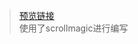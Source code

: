 > [预览链接](https://bilibili-niang.github.io/ExerciseExample/%E7%BB%9D%E5%9C%B0%E6%B1%82%E7%94%9F/index.html)  
> 使用了scrollmagic进行编写
